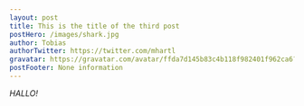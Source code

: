 ```yaml
---
layout: post
title: This is the title of the third post
postHero: /images/shark.jpg
author: Tobias
authorTwitter: https://twitter.com/mhartl
gravatar: https://gravatar.com/avatar/ffda7d145b83c4b118f982401f962ca6?s=150
postFooter: None information
---
```


*HALLO!*